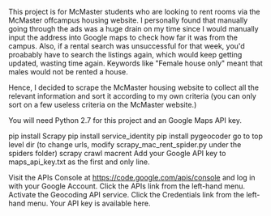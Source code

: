 This project is for McMaster students who are looking to rent rooms via the McMaster offcampus housing website. I personally found that manually going through the ads was a huge drain on my time since I would manually input the address into Google maps to check how far it was from the campus. Also, if a rental search was unsuccessful for that week, you'd proabably have to search the listings again, which would keep getting updated, wasting time again. Keywords like "Female house only" meant that males would not be rented a house.

Hence, I decided to scrape the McMaster housing website to collect all the relevant information and sort it according to my own criteria (you can only sort on a few useless criteria on the McMaster website.)

You will need Python 2.7 for this project and an Google Maps API key.

pip install Scrapy
pip install service_identity
pip install pygeocoder
go to top level dir
(to change urls, modify scrapy_mac_rent_spider.py under the spiders folder)
scrapy crawl macrent
Add your Google API key to maps_api_key.txt as the first and only line.


Visit the APIs Console at https://code.google.com/apis/console and log in with your Google Account.
Click the APIs link from the left-hand menu.
Activate the Geocoding API service.
Click the Credentials link from the left-hand menu. Your API key is available here.